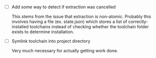 - [ ] Add some way to detect if extraction was cancelled

    This stems from the issue that extraction is non-atomic.
    Probably this involves having a file (ex. state.json) which stores a list of correctly-installed toolchains
    instead of checking whether the toolchain folder exists to determine installation.

- [ ] Symlink toolchain into project directory

    Very much necessary for actually getting work done.
